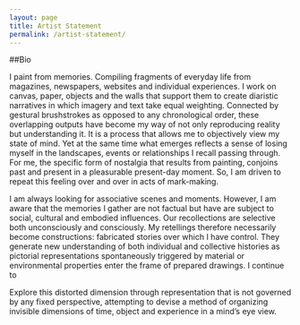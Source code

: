 ```yaml
---
layout: page
title: Artist Statement 
permalink: /artist-statement/
---
```

##Bio


I paint from memories.  Compiling fragments of everyday life from magazines, newspapers, websites and individual experiences.  I work on canvas, paper, objects and the walls that support them to create diaristic narratives in which imagery and text take equal weighting.  Connected by gestural brushstrokes as opposed to any chronological order, these overlapping outputs have become my way of not only reproducing reality but understanding it.  It is a process that allows me to objectively view my state of mind.  Yet at the same time what emerges reflects a sense of losing myself in the landscapes, events or relationships I recall passing through.  For me, the specific form of nostalgia that results from painting, conjoins past and present in a pleasurable present-day moment.  So, I am driven to repeat this feeling over and over in acts of mark-making.

 

I am always looking for associative scenes and moments.  However, I am aware that the memories I gather are not factual but have are subject to social, cultural and embodied influences.  Our recollections are selective both unconsciously and consciously.  My retellings therefore necessarily become constructions: fabricated stories over which I have control. They generate new understanding of both individual and collective histories as pictorial representations spontaneously triggered by material or environmental properties enter the frame of prepared drawings.  I continue to

Explore this distorted dimension through representation that is not governed by any fixed perspective, attempting to devise a method of organizing invisible dimensions of time, object and experience in a mind’s eye view.